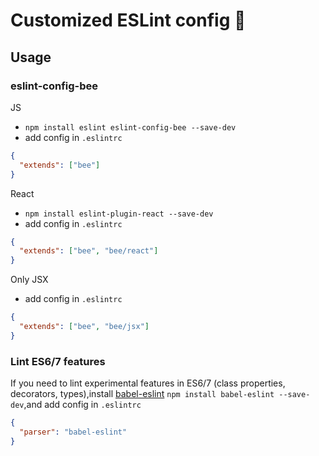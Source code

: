 # Customized ESLint config 🐝

## Usage

### eslint-config-bee

JS

* `npm install eslint eslint-config-bee --save-dev`
* add config in `.eslintrc`

```json
{
  "extends": ["bee"]
}
```

React

* `npm install eslint-plugin-react --save-dev`
* add config in `.eslintrc`

```json
{
  "extends": ["bee", "bee/react"]
}
```

Only JSX

* add config in `.eslintrc`

```json
{
  "extends": ["bee", "bee/jsx"]
}
```

### Lint ES6/7 features
If you need to lint experimental features in ES6/7 (class properties, decorators, types),install [babel-eslint](https://github.com/babel/babel-eslint) `npm install babel-eslint --save-dev`,and add config in `.eslintrc`

```json
{
  "parser": "babel-eslint"
}
```
